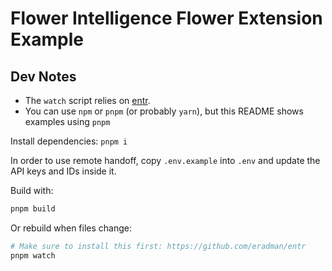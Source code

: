 # Flower Intelligence Flower Extension Example

## Dev Notes

- The `watch` script relies on [entr](https://github.com/eradman/entr).
- You can use `npm` or `pnpm` (or probably `yarn`), but this README shows examples using `pnpm`

Install dependencies: `pnpm i`

In order to use remote handoff, copy `.env.example` into `.env` and update the API keys and IDs inside it.

Build with:

```sh
pnpm build
```

Or rebuild when files change:

```sh
# Make sure to install this first: https://github.com/eradman/entr
pnpm watch
```
